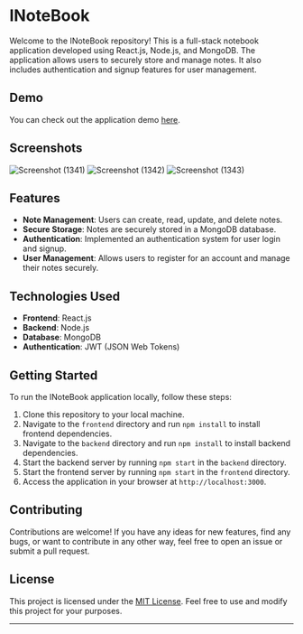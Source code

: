 # INoteBook

Welcome to the INoteBook repository! This is a full-stack notebook application developed using React.js, Node.js, and MongoDB. The application allows users to securely store and manage notes. It also includes authentication and signup features for user management.

## Demo

You can check out the application demo [here](https://drive.google.com/file/d/1Q0d6mHMTCEUVkJfDrKlrSqRS_MK-3iMm/view). 

## Screenshots

![Screenshot (1341)](https://github.com/againdeepak/inotebookc/assets/111180448/c4d56659-a30e-4eae-ab37-ce42ea40ab5a)
![Screenshot (1342)](https://github.com/againdeepak/inotebookc/assets/111180448/ee960caf-a4d1-4deb-9329-486c21e7eaee)
![Screenshot (1343)](https://github.com/againdeepak/inotebookc/assets/111180448/7799ef93-5c5f-41a2-b886-0d78278a86a0)

## Features

- **Note Management**: Users can create, read, update, and delete notes.
- **Secure Storage**: Notes are securely stored in a MongoDB database.
- **Authentication**: Implemented an authentication system for user login and signup.
- **User Management**: Allows users to register for an account and manage their notes securely.

## Technologies Used

- **Frontend**: React.js
- **Backend**: Node.js
- **Database**: MongoDB
- **Authentication**: JWT (JSON Web Tokens)

## Getting Started

To run the INoteBook application locally, follow these steps:

1. Clone this repository to your local machine.
2. Navigate to the `frontend` directory and run `npm install` to install frontend dependencies.
3. Navigate to the `backend` directory and run `npm install` to install backend dependencies.
4. Start the backend server by running `npm start` in the `backend` directory.
5. Start the frontend server by running `npm start` in the `frontend` directory.
6. Access the application in your browser at `http://localhost:3000`.

## Contributing

Contributions are welcome! If you have any ideas for new features, find any bugs, or want to contribute in any other way, feel free to open an issue or submit a pull request.

## License

This project is licensed under the [MIT License](LICENSE). Feel free to use and modify this project for your purposes.

---
